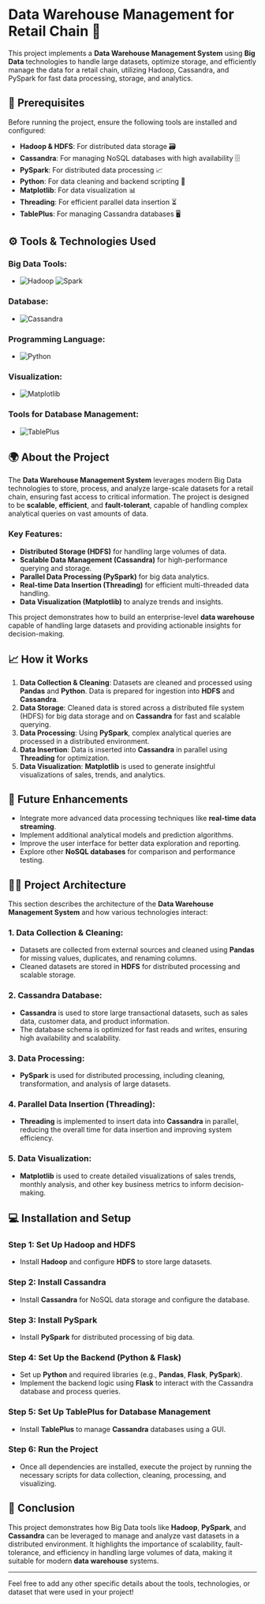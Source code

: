 # Data Warehouse Management for Retail Chain 🏪

This project implements a **Data Warehouse Management System** using **Big Data** technologies to handle large datasets, optimize storage, and efficiently manage the data for a retail chain, utilizing Hadoop, Cassandra, and PySpark for fast data processing, storage, and analytics.

## 🔑 Prerequisites

Before running the project, ensure the following tools are installed and configured:

- **Hadoop & HDFS**: For distributed data storage 🗃️
- **Cassandra**: For managing NoSQL databases with high availability 🗄️
- **PySpark**: For distributed data processing 📈
- **Python**: For data cleaning and backend scripting 🐍
- **Matplotlib**: For data visualization 📊
- **Threading**: For efficient parallel data insertion ⏳
- **TablePlus**: For managing Cassandra databases 🖥️

## ⚙️ Tools & Technologies Used

### Big Data Tools:
- ![Hadoop](https://img.shields.io/badge/Hadoop-007ACC?style=flat&logo=apache-hadoop&logoColor=white) ![Spark](https://img.shields.io/badge/Spark-4E88B0?style=flat&logo=apache-spark&logoColor=white)

### Database:
- ![Cassandra](https://img.shields.io/badge/Cassandra-1287B1?style=flat&logo=apache-cassandra&logoColor=white)

### Programming Language:
- ![Python](https://img.shields.io/badge/Python-3776AB?style=flat&logo=python&logoColor=white)

### Visualization:
- ![Matplotlib](https://img.shields.io/badge/Matplotlib-1F77B4?style=flat&logo=python&logoColor=white)

### Tools for Database Management:
- ![TablePlus](https://img.shields.io/badge/TablePlus-000000?style=flat&logo=tableplus&logoColor=white)

## 🌍 About the Project

The **Data Warehouse Management System** leverages modern Big Data technologies to store, process, and analyze large-scale datasets for a retail chain, ensuring fast access to critical information. The project is designed to be **scalable**, **efficient**, and **fault-tolerant**, capable of handling complex analytical queries on vast amounts of data.

### Key Features:
- **Distributed Storage (HDFS)** for handling large volumes of data.
- **Scalable Data Management (Cassandra)** for high-performance querying and storage.
- **Parallel Data Processing (PySpark)** for big data analytics.
- **Real-time Data Insertion (Threading)** for efficient multi-threaded data handling.
- **Data Visualization (Matplotlib)** to analyze trends and insights.

This project demonstrates how to build an enterprise-level **data warehouse** capable of handling large datasets and providing actionable insights for decision-making.

## 📈 How it Works

1. **Data Collection & Cleaning**: Datasets are cleaned and processed using **Pandas** and **Python**. Data is prepared for ingestion into **HDFS** and **Cassandra**.
2. **Data Storage**: Cleaned data is stored across a distributed file system (HDFS) for big data storage and on **Cassandra** for fast and scalable querying.
3. **Data Processing**: Using **PySpark**, complex analytical queries are processed in a distributed environment.
4. **Data Insertion**: Data is inserted into **Cassandra** in parallel using **Threading** for optimization.
5. **Data Visualization**: **Matplotlib** is used to generate insightful visualizations of sales, trends, and analytics.

## 🚀 Future Enhancements

- Integrate more advanced data processing techniques like **real-time data streaming**.
- Implement additional analytical models and prediction algorithms.
- Improve the user interface for better data exploration and reporting.
- Explore other **NoSQL databases** for comparison and performance testing.

## 🧑‍💻 Project Architecture

This section describes the architecture of the **Data Warehouse Management System** and how various technologies interact:

### 1. **Data Collection & Cleaning**:
   - Datasets are collected from external sources and cleaned using **Pandas** for missing values, duplicates, and renaming columns.
   - Cleaned datasets are stored in **HDFS** for distributed processing and scalable storage.

### 2. **Cassandra Database**:
   - **Cassandra** is used to store large transactional datasets, such as sales data, customer data, and product information.
   - The database schema is optimized for fast reads and writes, ensuring high availability and scalability.

### 3. **Data Processing**:
   - **PySpark** is used for distributed processing, including cleaning, transformation, and analysis of large datasets.

### 4. **Parallel Data Insertion (Threading)**:
   - **Threading** is implemented to insert data into **Cassandra** in parallel, reducing the overall time for data insertion and improving system efficiency.

### 5. **Data Visualization**:
   - **Matplotlib** is used to create detailed visualizations of sales trends, monthly analysis, and other key business metrics to inform decision-making.

## 💻 Installation and Setup

### Step 1: Set Up Hadoop and HDFS
- Install **Hadoop** and configure **HDFS** to store large datasets.

### Step 2: Install Cassandra
- Install **Cassandra** for NoSQL data storage and configure the database.

### Step 3: Install PySpark
- Install **PySpark** for distributed processing of big data.

### Step 4: Set Up the Backend (Python & Flask)
- Set up **Python** and required libraries (e.g., **Pandas**, **Flask**, **PySpark**).
- Implement the backend logic using **Flask** to interact with the Cassandra database and process queries.

### Step 5: Set Up TablePlus for Database Management
- Install **TablePlus** to manage **Cassandra** databases using a GUI.

### Step 6: Run the Project
- Once all dependencies are installed, execute the project by running the necessary scripts for data collection, cleaning, processing, and visualizing.

## 🎯 Conclusion

This project demonstrates how Big Data tools like **Hadoop**, **PySpark**, and **Cassandra** can be leveraged to manage and analyze vast datasets in a distributed environment. It highlights the importance of scalability, fault-tolerance, and efficiency in handling large volumes of data, making it suitable for modern **data warehouse** systems.

---

Feel free to add any other specific details about the tools, technologies, or dataset that were used in your project!
